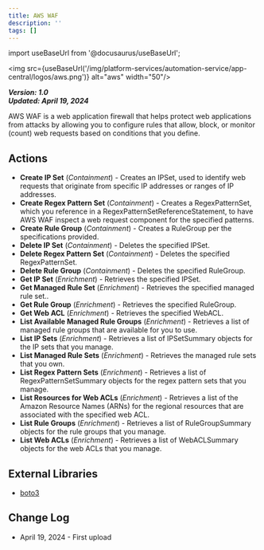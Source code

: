 ```yaml
---
title: AWS WAF
description: ''
tags: []
---
```

import useBaseUrl from '@docusaurus/useBaseUrl';

<img src={useBaseUrl('/img/platform-services/automation-service/app-central/logos/aws.png')} alt="aws" width="50"/>

***Version: 1.0  
Updated: April 19, 2024***

AWS WAF is a web application firewall that helps protect web applications from attacks by allowing you to configure rules that allow, block, or monitor (count) web requests based on conditions that you define.

## Actions

* **Create IP Set** (*Containment*) -  Creates an IPSet, used to identify web requests that originate from specific IP addresses or ranges of IP addresses.
* **Create Regex Pattern Set** (*Containment*) - Creates a RegexPatternSet, which you reference in a RegexPatternSetReferenceStatement, to have AWS WAF inspect a web request component for the specified patterns.
* **Create Rule Group** (*Containment*) - Creates a RuleGroup per the specifications provided.
* **Delete IP Set** (*Containment*) - Deletes the specified IPSet.
* **Delete Regex Pattern Set** (*Containment*) - Deletes the specified RegexPatternSet.
* **Delete Rule Group** (*Containment*) - Deletes the specified RuleGroup.
* **Get IP Set** (*Enrichment*) - Retrieves the specified IPSet.
* **Get Managed Rule Set** (*Enrichment*) - Retrieves the specified managed rule set..
* **Get Rule Group** (*Enrichment*) - Retrieves the specified RuleGroup.
* **Get Web ACL** (*Enrichment*) - Retrieves the specified WebACL.
* **List Available Managed Rule Groups** (*Enrichment*) - Retrieves a list of managed rule groups that are available for you to use.
* **List IP Sets** (*Enrichment*) - Retrieves a list of IPSetSummary objects for the IP sets that you manage.
* **List Managed Rule Sets** (*Enrichment*) - Retrieves the managed rule sets that you own.
* **List Regex Pattern Sets** (*Enrichment*) - Retrieves a list of RegexPatternSetSummary objects for the regex pattern sets that you manage.
* **List Resources for Web ACLs** (*Enrichment*) - Retrieves a list of the Amazon Resource Names (ARNs) for the regional resources that are associated with the specified web ACL.
* **List Rule Groups** (*Enrichment*) - Retrieves a list of RuleGroupSummary objects for the rule groups that you manage.
* **List Web ACLs** (*Enrichment*) - Retrieves a list of WebACLSummary objects for the web ACLs that you manage.


## External Libraries

* [boto3](https://github.com/boto/boto3/blob/develop/LICENSE)


## Change Log

* April 19, 2024 - First upload
